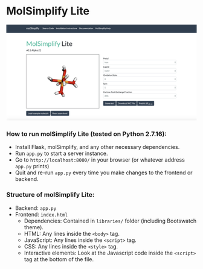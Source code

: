 # MolSimplify Lite

![screenshot](screenshot.png)

### How to run molSimplify Lite (tested on Python 2.7.16):
- Install Flask, molSimplify, and any other necessary dependencies.
- Run `app.py` to start a server instance.
- Go to `http://localhost:8000/` in your browser (or whatever address `app.py` prints)
- Quit and re-run `app.py` every time you make changes to the frontend or backend.

### Structure of molSimplify Lite:
- Backend: `app.py`
- Frontend: `index.html`
  - Dependencies: Contained in `libraries/` folder (including Bootswatch theme).
  - HTML: Any lines inside the `<body>` tag.
  - JavaScript: Any lines inside the `<script>` tag.
  - CSS: Any lines inside the `<style>` tag.
  - Interactive elements: Look at the Javascript code inside the `<script>` tag at the bottom of the file.
